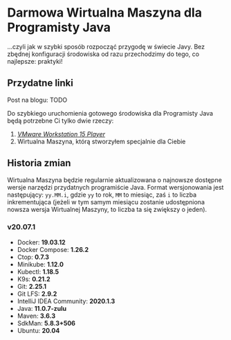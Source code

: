 # Darmowa Wirtualna Maszyna dla Programisty Java
...czyli jak w szybki sposób rozpocząć przygodę w świecie Javy. Bez zbędnej konfiguracji środowiska od razu przechodzimy do tego, co najlepsze: praktyki!

## Przydatne linki
Post na blogu: TODO

Do szybkiego uruchomienia gotowego środowiska dla Programisty Java będą potrzebne Ci tylko dwie rzeczy:
1. [*VMware Workstation 15 Player*](https://www.vmware.com/content/vmware/vmware-published-sites/us/products/workstation-player/workstation-player-evaluation.html.html)
2. Wirtualna Maszyna, którą stworzyłem specjalnie dla Ciebie

## Historia zmian
Wirtualna Maszyna będzie regularnie aktualizowana o najnowsze dostępne wersje narzędzi przydatnych programiście Java. Format wersjonowania jest następujący: `yy.MM.i`, gdzie `yy` to rok, `MM` to miesiąc, zaś `i` to liczba inkrementująca (jeżeli w tym samym miesiącu zostanie udostępniona nowsza wersja Wirtualnej Maszyny, to liczba ta się zwiększy o jeden).

### v20.07.1
* Docker: **19.03.12**
* Docker Compose: **1.26.2**
* Ctop: **0.7.3**
* Minikube: **1.12.0**
* Kubectl: **1.18.5**
* K9s: **0.21.2**
* Git: **2.25.1**
* Git LFS: **2.9.2**
* IntelliJ IDEA Community: **2020.1.3**
* Java: **11.0.7-zulu**
* Maven: **3.6.3**
* SdkMan: **5.8.3+506**
* Ubuntu: **20.04**
